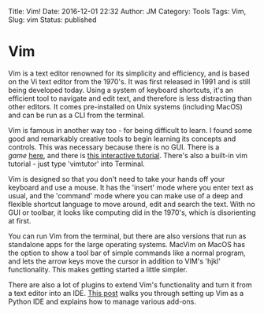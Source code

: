 Title: Vim!
Date: 2016-12-01 22:32
Author: JM
Category: Tools
Tags: Vim, 
Slug: vim
Status: published



# Vim

Vim is a text editor renowned for its simplicity and efficiency, and is
based on the Vi text editor from the 1970's. It was first released in
1991 and is still being developed today. Using a system of keyboard
shortcuts, it's an efficient tool to navigate and edit text, and
therefore is less distracting than other editors. It comes pre-installed
on Unix systems (including MacOS) and can be run as a CLI from the
terminal.

Vim is famous in another way too - for being difficult to learn. I found
some good and remarkably creative tools to begin learning its concepts
and controls. This was necessary because there is no GUI. There is a
*game* [here](http://vim-adventures.com/), and there is [this
interactive tutorial](http://www.openvim.com/). There's also a built-in
vim tutorial - just type 'vimtutor' into Terminal.

Vim is designed so that you don't need to take your hands off your
keyboard and use a mouse. It has the 'insert' mode where you enter text
as usual, and the 'command' mode where you can make use of a deep and
flexible shortcut language to move around, edit and search the text.
With no GUI or toolbar, it looks like computing did in the 1970's, which
is disorienting at first.

You can run Vim from the terminal, but there are also versions that run
as standalone apps for the large operating systems. MacVim on MacOS has
the option to show a tool bar of simple commands like a normal program,
and lets the arrow keys move the cursor in addition to VIM's 'hjkl'
functionality. This makes getting started a little simpler.

There are also a lot of plugins to extend Vim's functionality and turn
it from a text editor into an IDE. [This
post](https://realpython.com/blog/python/vim-and-python-a-match-made-in-heaven/) walks
you through setting up Vim as a Python IDE and explains how to manage
various add-ons.
